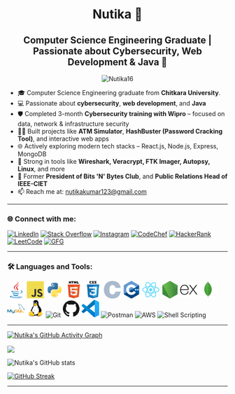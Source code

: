 <h1 align="center">Nutika 💫</h1>
<h2 align="center">Computer Science Engineering Graduate | Passionate about Cybersecurity, Web Development & Java 🚀</h2>

<p align="center">
  <img src="https://komarev.com/ghpvc/?username=Nutika16&label=Profile%20views&color=0e19b4&style=flat-square" alt="Nutika16" />
</p>

- 🎓 Computer Science Engineering graduate from **Chitkara University**. 
- 💻 Passionate about **cybersecurity**, **web development**, and **Java**  
- 🛡️ Completed 3-month **Cybersecurity training with Wipro** – focused on data, network & infrastructure security  
- 👩‍💻 Built projects like **ATM Simulator**, **HashBuster (Password Cracking Tool)**, and interactive web apps  
- 🌐 Actively exploring modern tech stacks – React.js, Node.js, Express, MongoDB  
- 🧠 Strong in tools like **Wireshark, Veracrypt, FTK Imager, Autopsy, Linux**, and more  
- 🤝 Former **President of Bits 'N' Bytes Club**, and **Public Relations Head of IEEE-CIET**  
- 📫 Reach me at: nutikakumar123@gmail.com  

---

<h3 align="left">🌐 Connect with me:</h3>
<p align="left">
  <a href="https://www.linkedin.com/in/nutika-kumar-/" target="_blank"><img src="https://raw.githubusercontent.com/rahuldkjain/github-profile-readme-generator/master/src/images/icons/Social/linked-in-alt.svg" alt="LinkedIn" width="30" /></a>
  <a href="https://stackoverflow.com/users/nutika kumar" target="_blank"><img src="https://raw.githubusercontent.com/rahuldkjain/github-profile-readme-generator/master/src/images/icons/Social/stack-overflow.svg" alt="Stack Overflow" width="30" /></a>
  <a href="https://instagram.com/nutika_kumar" target="_blank"><img src="https://raw.githubusercontent.com/rahuldkjain/github-profile-readme-generator/master/src/images/icons/Social/instagram.svg" alt="Instagram" width="30" /></a>
  <a href="https://www.codechef.com/users/nutika" target="_blank"><img src="https://cdn.jsdelivr.net/npm/simple-icons@3.1.0/icons/codechef.svg" alt="CodeChef" width="30" /></a>
  <a href="https://www.hackerrank.com/nutika kumar" target="_blank"><img src="https://raw.githubusercontent.com/rahuldkjain/github-profile-readme-generator/master/src/images/icons/Social/hackerrank.svg" alt="HackerRank" width="30" /></a>
  <a href="https://www.leetcode.com/nutika_123" target="_blank"><img src="https://raw.githubusercontent.com/rahuldkjain/github-profile-readme-generator/master/src/images/icons/Social/leet-code.svg" alt="LeetCode" width="30" /></a>
  <a href="https://auth.geeksforgeeks.org/user/nutikakumar123" target="_blank"><img src="https://raw.githubusercontent.com/rahuldkjain/github-profile-readme-generator/master/src/images/icons/Social/geeks-for-geeks.svg" alt="GFG" width="30" /></a>
</p>

---

<h3 align="left">🛠️ Languages and Tools:</h3>
<p align="left">
  <!-- Languages -->
  <img src="https://raw.githubusercontent.com/devicons/devicon/master/icons/java/java-original.svg" alt="Java" width="40" />
  <img src="https://raw.githubusercontent.com/devicons/devicon/master/icons/javascript/javascript-original.svg" alt="JavaScript" width="40" />
  <img src="https://raw.githubusercontent.com/devicons/devicon/master/icons/python/python-original.svg" alt="Python" width="40" />
  <img src="https://raw.githubusercontent.com/devicons/devicon/master/icons/html5/html5-original-wordmark.svg" alt="HTML" width="40" />
  <img src="https://raw.githubusercontent.com/devicons/devicon/master/icons/css3/css3-original-wordmark.svg" alt="CSS" width="40" />
  <img src="https://raw.githubusercontent.com/devicons/devicon/master/icons/c/c-original.svg" alt="C" width="40" />
  <img src="https://raw.githubusercontent.com/devicons/devicon/master/icons/cplusplus/cplusplus-original.svg" alt="C++" width="40" />

  <!-- Web Development -->
  <img src="https://raw.githubusercontent.com/devicons/devicon/master/icons/react/react-original.svg" alt="React" width="40" />
  <img src="https://raw.githubusercontent.com/devicons/devicon/master/icons/nodejs/nodejs-original.svg" alt="Node.js" width="40" />
  <img src="https://raw.githubusercontent.com/devicons/devicon/master/icons/express/express-original.svg" alt="Express.js" width="40" />
  <img src="https://raw.githubusercontent.com/devicons/devicon/master/icons/mongodb/mongodb-original.svg" alt="MongoDB" width="40" />
  <img src="https://raw.githubusercontent.com/devicons/devicon/master/icons/mysql/mysql-original-wordmark.svg" alt="MySQL" width="40" />

  <!-- Tools -->
  <img src="https://raw.githubusercontent.com/devicons/devicon/master/icons/linux/linux-original.svg" alt="Linux" width="40" />
  <img src="https://www.vectorlogo.zone/logos/git-scm/git-scm-icon.svg" alt="Git" width="40" />
  <img src="https://raw.githubusercontent.com/devicons/devicon/master/icons/github/github-original.svg" alt="GitHub" width="40" />
  <img src="https://raw.githubusercontent.com/devicons/devicon/master/icons/vscode/vscode-original.svg" alt="VS Code" width="40" />
  <img src="https://cdn.worldvectorlogo.com/logos/postman.svg" alt="Postman" width="40" />

  <!-- Cybersecurity Tools (external icons) -->
  <img src="https://img.icons8.com/color/48/000000/amazon-web-services.png" alt="AWS" width="40" />
  <img src="https://img.icons8.com/ios-filled/50/console.png" alt="Shell Scripting" width="40" />
</p>

---

[![Nutika's GitHub Activity Graph](https://github-readme-activity-graph.vercel.app/graph?username=Nutika16&theme=react)](https://github.com/Nutika16/github-readme-activity-graph)

<a href=""><img align="center" src="https://github-readme-stats-sigma-five.vercel.app/api/top-langs/?username=Nutika16&theme=react&line_height=40&hide=css"/></a>

![Nutika's GitHub stats](https://github-readme-stats2-blush.vercel.app/api?username=Nutika16&theme=react&showicons=true)

[![GitHub Streak](https://github-readme-streak-stats.herokuapp.com?user=Nutika16&theme=react)](https://git.io/streak-stats)

---

<!-- Optional: Snake animation -->
<!-- ![Snake animation](https://github.com/Nutika16/Nutika16/blob/output/github-contribution-grid-snake.svg) -->
